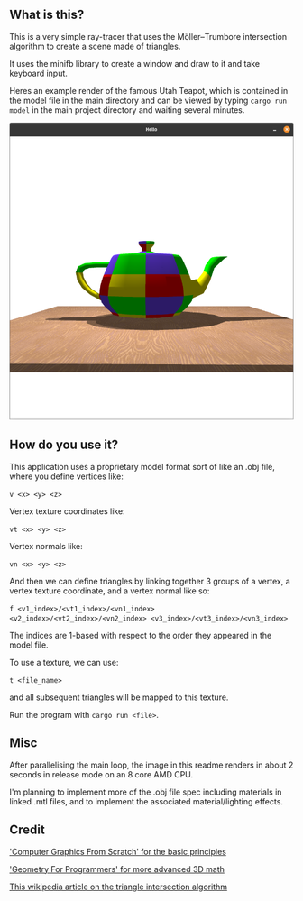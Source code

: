 ## What is this?

This is a very simple ray-tracer that uses the Möller–Trumbore intersection algorithm to create a scene made of triangles.

It uses the minifb library to create a window and draw to it and take keyboard input.

Heres an example render of the famous Utah Teapot, which is contained in the model file in the main directory and can be viewed by typing `cargo run model` in the main project directory and waiting several minutes.

![Utah Teapot render](example_output.png "The Utah Teapot as rendered by this application")

## How do you use it?

This application uses a proprietary model format sort of like an .obj file, where you define vertices like:

`v <x> <y> <z>`

Vertex texture coordinates like:

`vt <x> <y> <z>`

Vertex normals like:

`vn <x> <y> <z>`

And then we can define triangles by linking together 3 groups of a vertex, a vertex texture coordinate, and a vertex normal like so:

`f <v1_index>/<vt1_index>/<vn1_index> <v2_index>/<vt2_index>/<vn2_index> <v3_index>/<vt3_index>/<vn3_index>`

The indices are 1-based with respect to the order they appeared in the model file.

To use a texture, we can use:

`t <file_name>`

and all subsequent triangles will be mapped to this texture.

Run the program with `cargo run <file>`.

## Misc

After parallelising the main loop, the image in this readme renders in about 2 seconds in release mode on an 8 core AMD CPU. 

I'm planning to implement more of the .obj file spec including materials in linked .mtl files, and to implement the associated
material/lighting effects.

## Credit

['Computer Graphics From Scratch' for the basic principles](https://nostarch.com/computer-graphics-scratch)

['Geometry For Programmers' for more advanced 3D math](https://www.manning.com/books/geometry-for-programmers)

[This wikipedia article on the triangle intersection algorithm](https://en.wikipedia.org/wiki/M%C3%B6ller%E2%80%93Trumbore_intersection_algorithm)